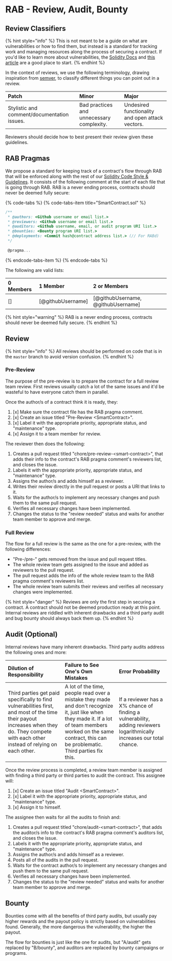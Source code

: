 # RAB - Review, Audit, Bounty

## Review Classifiers

{% hint style="info" %}
This is not meant to be a guide on what are vulnerabilities or how to find them, but instead is a standard for tracking work and managing resources along the process of securing a contract. If you'd like to learn more about vulnerabilities, the [Solidity Docs](https://solidity.readthedocs.io) and [this article](https://blog.sigmaprime.io/solidity-security.html) are a good place to start.
{% endhint %}

In the context of reviews, we use the following terminology, drawing inspiration from [semver](https://semver.org), to classify different things you can point out in a review.

| Patch | Minor | Major |
| :--- | :--- | :--- |
| Stylistic and comment/documentation issues. | Bad practices and unnecessary complexity. | Undesired functionality and open attack vectors. |

Reviewers should decide how to best present their review given these guidelines.

## RAB Pragmas

We propose a standard for keeping track of a contract's flow through RAB that will be enforced along with the rest of our [Solidity Code Style & Guidelines](../code-style-and-guidelines/solidity.md). It consists of the following comment at the start of each file that is going through RAB. RAB is a never ending process, contracts should never be deemed fully secure:

{% code-tabs %}
{% code-tabs-item title="SmartContract.sol" %}
```javascript
/**
 * @authors: <Github username or email list.>
 * @reviewers: <Github username or email list.>
 * @auditors: <Github username, email, or audit program URI list.>
 * @bounties: <Bounty program URI list.>
 * @deployments: <Commit hash@contract address list.> (// For RABd)
 */
 
 @pragma...
```
{% endcode-tabs-item %}
{% endcode-tabs %}

The following are valid lists:

| 0 Members | 1 Member | 2 or Members |
| :--- | :--- | :--- |
| \[\] | \[@githubUsername\] | \[@githubUsername, @githubUsername\] |

{% hint style="warning" %}
RAB is a never ending process, contracts should never be deemed fully secure.
{% endhint %}

## Review

{% hint style="info" %}
All reviews should be performed on code that is in the `master` branch to avoid version confusion.
{% endhint %}

### Pre-Review

The purpose of the pre-review is to prepare the contract for a full review team review. First reviews usually catch a lot of the same issues and it'd be wasteful to have everyone catch them in parallel.

Once the author/s of a contract think it is ready, they:

1. [x] Make sure the contract file has the RAB pragma comment.
2. [x] Create an issue titled "Pre-Review &lt;SmartContract&gt;".
3. [x] Label it with the appropriate priority, appropriate status, and "maintenance" type.
4. [x] Assign it to a team member for review.

The reviewer then does the following:

1. Creates a pull request titled "chore/pre-review-&lt;smart-contract&gt;", that adds their info to the contract's RAB pragma comment's reviewers list, and closes the issue.
2. Labels it with the appropriate priority, appropriate status, and "maintenance" type.
3. Assigns the author/s and adds himself as a reviewer.
4. Writes their review directly in the pull request or posts a URI that links to it.
5. Waits for the author/s to implement any necessary changes and push them to the same pull request.
6. Verifies all necessary changes have been implemented.
7. Changes the status to the "review needed" status and waits for another team member to approve and merge.

### Full Review

The flow for a full review is the same as the one for a pre-review, with the following differences:

* "Pre-/pre-" gets removed from the issue and pull request titles.
* The whole review team gets assigned to the issue and added as reviewers to the pull request.
* The pull request adds the info of the whole review team to the RAB pragma comment's reviewers list.
* The whole review team submits their reviews and verifies all necessary changes were implemented.

{% hint style="danger" %}
Reviews are only the first step in securing a contract. A contract should not be deemed production ready at this point. Internal reviews are riddled with inherent drawbacks and a third party audit and bug bounty should always back them up.
{% endhint %}

## Audit \(Optional\)

Internal reviews have many inherent drawbacks. Third party audits address the following ones and more:

| Dilution of Responsibility | Failure to See One's Own Mistakes | Error Probability |
| :--- | :--- | :--- |
| Third parties get paid specifically to find vulnerabilities first, and most of the time their payout increases when they do. They compete with each other instead of relying on each other. | A lot of the time, people read over a mistake they made and don't recognize it, just like when they made it. If a lot of team members worked on the same contract, this can be problematic. Third parties fix this. | If a reviewer has a X% chance of finding a vulnerability, adding reviewers logarithmically increases our total chance. |

Once the review process is completed, a review team member is assigned with finding a third party or third parties to audit the contract. This assignee will:

1. [x] Create an issue titled "Audit &lt;SmartContract&gt;".
2. [x] Label it with the appropriate priority, appropriate status, and "maintenance" type.
3. [x] Assign it to himself.

The assignee then waits for all the audits to finish and:

1. Creates a pull request titled "chore/audit-&lt;smart-contract&gt;", that adds the auditor/s info to the contract's RAB pragma comment's auditors list, and closes the issue.
2. Labels it with the appropriate priority, appropriate status, and "maintenance" type.
3. Assigns the author/s and adds himself as a reviewer.
4. Posts all of the audits in the pull request.
5. Waits for the contract author/s to implement any necessary changes and push them to the same pull request.
6. Verifies all necessary changes have been implemented.
7. Changes the status to the "review needed" status and waits for another team member to approve and merge.

## Bounty

Bounties come with all the benefits of third party audits, but usually pay higher rewards and the payout policy is strictly based on vulnerabilities found. Generally, the more dangerous the vulnerability, the higher the payout.

The flow for bounties is just like the one for audits, but "A/audit" gets replaced by "B/bounty", and auditors are replaced by bounty campaigns or programs.

